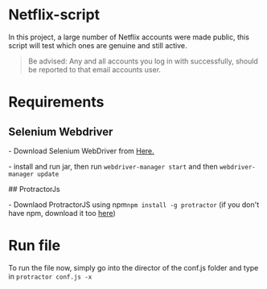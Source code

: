 # Netflix-script
In this project, a large number of Netflix accounts were made public, this script will test which ones are genuine and still active. 

<blockquote>Be advised: Any and all accounts you log in with successfully, should be reported to that email accounts user.</blockquote>

# Requirements
## Selenium Webdriver
<p>- Download Selenium WebDriver from <a href="http://www.seleniumhq.org/download/">Here.</a></p>
<p>- install and run jar, then run <code>webdriver-manager start</code> and then <code>webdriver-manager update</code></p>
## ProtractorJs
<p>- Downlaod ProtractorJS using npm<code>npm install -g protractor</code> (if you don't have npm, download it too <a href="https://www.npmjs.com/">here</a>) </p>

# Run file
<p>To run the file now, simply go into the director of the conf.js folder and type in <code>protractor conf.js -x</code></p> 
